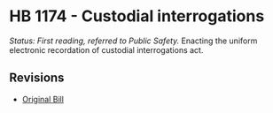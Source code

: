# HB 1174 - Custodial interrogations
*Status: First reading, referred to Public Safety.*
Enacting the uniform electronic recordation of custodial interrogations act.

## Revisions
* [Original Bill](1/)